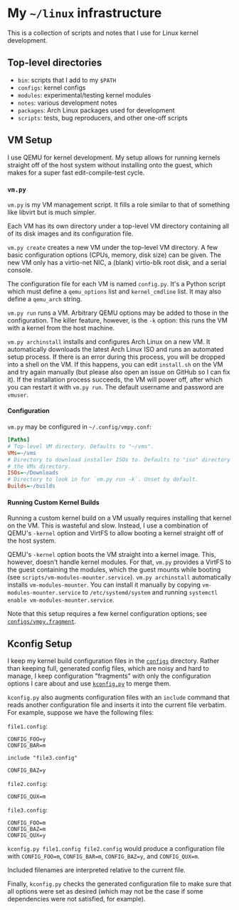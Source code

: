 # My `~/linux` infrastructure

This is a collection of scripts and notes that I use for Linux kernel
development.

## Top-level directories

- `bin`: scripts that I add to my `$PATH`
- `configs`: kernel configs
- `modules`: experimental/testing kernel modules
- `notes`: various development notes
- `packages`: Arch Linux packages used for development
- `scripts`: tests, bug reproducers, and other one-off scripts

## VM Setup

I use QEMU for kernel development. My setup allows for running kernels straight
off of the host system without installing onto the guest, which makes for a
super fast edit-compile-test cycle.

### `vm.py`

`vm.py` is my VM management script. It fills a role similar to that of
something like libvirt but is much simpler.

Each VM has its own directory under a top-level VM directory containing all of
its disk images and its configuration file.

`vm.py create` creates a new VM under the top-level VM directory. A few basic
configuration options (CPUs, memory, disk size) can be given. The new VM only
has a virtio-net NIC, a (blank) virtio-blk root disk, and a serial console.

The configuration file for each VM is named `config.py`. It's a Python script
which must define a `qemu_options` list and `kernel_cmdline` list. It may also
define a `qemu_arch` string.

`vm.py run` runs a VM. Arbitrary QEMU options may be added to those in the
configuration. The killer feature, however, is the `-k` option: this runs the
VM with a kernel from the host machine.

`vm.py archinstall` installs and configures Arch Linux on a new VM. It
automatically downloads the latest Arch Linux ISO and runs an automated setup
process. If there is an error during this process, you will be dropped into a
shell on the VM. If this happens, you can edit `install.sh` on the VM and try
again manually (but please also open an issue on GitHub so I can fix it). If
the installation process succeeds, the VM will power off, after which you can
restart it with `vm.py run`. The default username and password are `vmuser`.

#### Configuration

`vm.py` may be configured in `~/.config/vmpy.conf`:

```ini
[Paths]
# Top-level VM directory. Defaults to "~/vms".
VMs=~/vms
# Directory to download installer ISOs to. Defaults to "iso" directory under
# the VMs directory.
ISOs=~/Downloads
# Directory to look in for `vm.py run -k`. Unset by default.
Builds=~/builds
```

#### Running Custom Kernel Builds

Running a custom kernel build on a VM usually requires installing that kernel
on the VM. This is wasteful and slow. Instead, I use a combination of QEMU's
`-kernel` option and VirtFS to allow booting a kernel straight off of the host
system.

QEMU's `-kernel` option boots the VM straight into a kernel image. This,
however, doesn't handle kernel modules. For that, `vm.py` provides a VirtFS to
the guest containing the modules, which the guest mounts while booting (see
`scripts/vm-modules-mounter.service`). `vm.py archinstall` automatically
installs `vm-modules-mounter`. You can install it manually by copying
`vm-modules-mounter.service` to `/etc/systemd/system` and running `systemctl
enable vm-modules-mounter.service`.

Note that this setup requires a few kernel configuration options; see
[`configs/vmpy.fragment`](configs/vmpy.fragment).

## Kconfig Setup

I keep my kernel build configuration files in the [`configs`](configs)
directory. Rather than keeping full, generated config files, which are noisy
and hard to manage, I keep configuration "fragments" with only the
configuration options I care about and use [`kconfig.py`](bin/kconfig.py) to
merge them.

`kconfig.py` also augments configuration files with an `include` command that
reads another configuration file and inserts it into the current file verbatim.
For example, suppose we have the following files:

`file1.config`:
```
CONFIG_FOO=y
CONFIG_BAR=m

include "file3.config"

CONFIG_BAZ=y
```

`file2.config`:
```
CONFIG_QUX=m
```

`file3.config`:
```
CONFIG_FOO=m
CONFIG_BAZ=m
CONFIG_QUX=y
```

`kconfig.py file1.config file2.config` would produce a configuration file with
`CONFIG_FOO=m`, `CONFIG_BAR=m`, `CONFIG_BAZ=y`, and `CONFIG_QUX=m`.

Included filenames are interpreted relative to the current file.

Finally, `kconfig.py` checks the generated configuration file to make sure that
all options were set as desired (which may not be the case if some dependencies
were not satisfied, for example).
